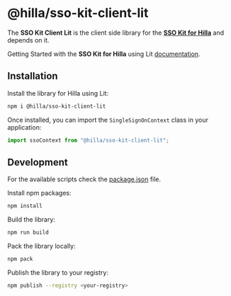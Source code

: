 # @hilla/sso-kit-client-lit

The **SSO Kit Client Lit** is the client side library for the **[SSO Kit for Hilla](https://github.com/vaadin/sso-kit/tree/main/sso-kit-starter-hilla)** and depends on it.

Getting Started with the **SSO Kit for Hilla** using Lit [documentation](https://hilla.dev/docs/lit/acceleration-kits/sso-kit/getting-started/#frontend).

## Installation

Install the library for Hilla using Lit:

```sh
npm i @hilla/sso-kit-client-lit
```

Once installed, you can import the `SingleSignOnContext` class in your application:

```js
import ssoContext from "@hilla/sso-kit-client-lit";
```

## Development

For the available scripts check the [package.json](./package.json) file.

Install npm packages:

```sh
npm install
```

Build the library:

```sh
npm run build
```

Pack the library locally:

```sh
npm pack
```

Publish the library to your registry:

```sh
npm publish --registry <your-registry>
```

